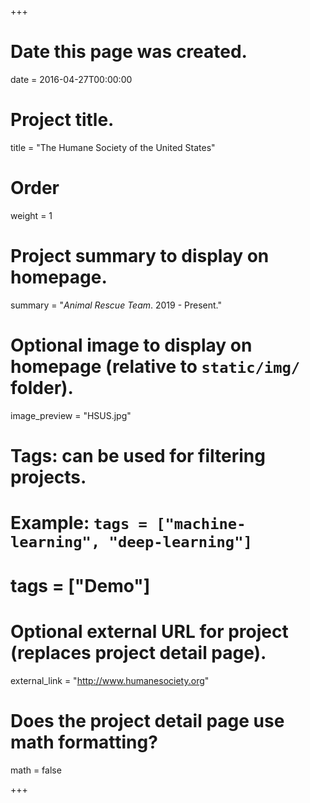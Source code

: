 +++
# Date this page was created.
date = 2016-04-27T00:00:00

# Project title.
title = "The Humane Society of the United States"

# Order
weight = 1

# Project summary to display on homepage.
summary = "*Animal Rescue Team*. 2019 - Present."

# Optional image to display on homepage (relative to `static/img/` folder).
image_preview = "HSUS.jpg"

# Tags: can be used for filtering projects.
# Example: `tags = ["machine-learning", "deep-learning"]`
# tags = ["Demo"]

# Optional external URL for project (replaces project detail page).
external_link = "http://www.humanesociety.org"

# Does the project detail page use math formatting?
math = false

+++

